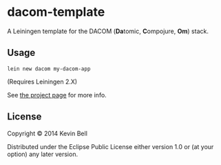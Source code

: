 dacom-template
====

A Leiningen template for the DACOM (**Da**tomic, **C**ompojure, **Om**) stack.

## Usage

```
lein new dacom my-dacom-app
```
(Requires Leiningen 2.X)

See [the project page](https://github.com/bellkev/dacom) for more info.

## License

Copyright © 2014 Kevin Bell

Distributed under the Eclipse Public License either version 1.0 or (at
your option) any later version.
